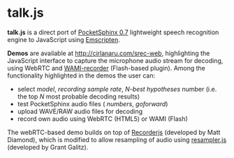talk.js
=======

**talk.js** is a direct port of [PocketSphinx 0.7](http://sourceforge.net/projects/cmusphinx/files/pocketsphinx/0.7/)
lightweight speech recognition engine to JavaScript using [Emscripten](http://www.emscripten.org).

**Demos** are available at http://cirlanaru.com/srec-web, highlighting the JavaScript interface to capture the microphone
audio stream for decoding, using WebRTC and [WAMI-recorder](http://code.google.com/p/wami-recorder/) (Flash-based plugin).
Among the functionality highlighted in the demos the user can:

 * select *model*, *recording sample rate*, *N-best hypotheses* number (i.e. the top *N* most probable decoding results)
 * test PocketSphinx audio files ( *numbers*, *goforward*)
 * upload WAVE/RAW audio files for decoding
 * record own audio using WebRTC (HTML5) or WAMI (Flash)

The webRTC-based demo builds on top of [Recorderjs](https://github.com/mattdiamond/Recorderjs) (developed by Matt Diamond),
which is modified to allow resampling of audio using
[resampler.js](https://github.com/grantgalitz/XAudioJS/blob/master/resampler.js) (developed by Grant Galitz).

